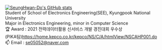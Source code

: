 [![SeungHwan-Do's GitHub stats](https://github-readme-stats.vercel.app/api?username=SeungHwan-Do)](https://github.com/Seunghwan-Do/github-readme-stats)
<br>Student of School of Electronics Engineering(SEE), Kyungpook National University
<br>Major in Electronics Engineering, minor in Computer Science
<br>🏆 Award : 2021 전력데이터활용 신서비스 개발 경진대회 우수상
<br>  (PIKA팀)https://home.kepco.co.kr/kepco/NS/C/A/htmlView/NSCAHP001.do 
<br>📫 Email : se05052@naver.com
<!--
**SeungHwan-Do/SeungHwan-Do** is a ✨ _special_ ✨ repository because its `README.md` (this file) appears on your GitHub profile.

Here are some ideas to get you started:

- 🔭 I’m currently working on ...
- 🌱 I’m currently learning ...
- 👯 I’m looking to collaborate on ...
- 🤔 I’m looking for help with ...
- 💬 Ask me about ...
- 📫 How to reach me: ...
- 😄 Pronouns: ...
- ⚡ Fun fact: ...
-->
